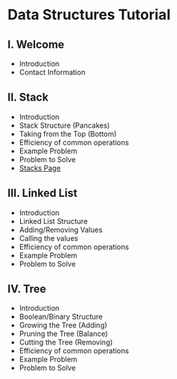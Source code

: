 # Data Structures Tutorial

## I. Welcome
* Introduction
* Contact Information

## II. Stack
* Introduction
* Stack Structure (Pancakes)
* Taking from the Top (Bottom)
* Efficiency of common operations
* Example Problem
* Problem to Solve
* [Stacks Page](stacks/stack.md)

## III. Linked List
* Introduction
* Linked List Structure
* Adding/Removing Values
* Calling the values
* Efficiency of common operations
* Example Problem
* Problem to Solve

## IV. Tree
* Introduction
* Boolean/Binary Structure
* Growing the Tree (Adding)
* Pruning the Tree (Balance)
* Cutting the Tree (Removing)
* Efficiency of common operations
* Example Problem
* Problem to Solve
